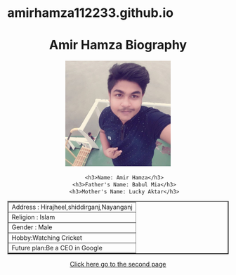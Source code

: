 # amirhamza112233.github.io

<html>
<head>
	<title>Amir Hamza Bio</title>
</head>
<body>
<center>
	<h1>Amir Hamza Biography</h1>
	<img src="image/Amir.jpg" width="240px" height="240px">
	
		<h3>Name: Amir Hamza</h3>
		<h3>Father's Name: Babul Mia</h3>
		<h3>Mother's Name: Lucky Aktar</h3>
<table padding="2px" border="2px">
<tr> <td> Address : Hirajheel,shiddirganj,Nayanganj  </td> </tr>
<tr> <td> Religion : Islam </td> </tr>
<tr> <td> Gender : Male </td> </tr>
<tr> <td> Hobby:Watching Cricket </td> </tr>
<tr> <td> Future plan:Be a CEO in Google </td> </tr>
</table>

<a href="bio2.html">Click here go to the second page</a>


</center>	
</body>
</html>
